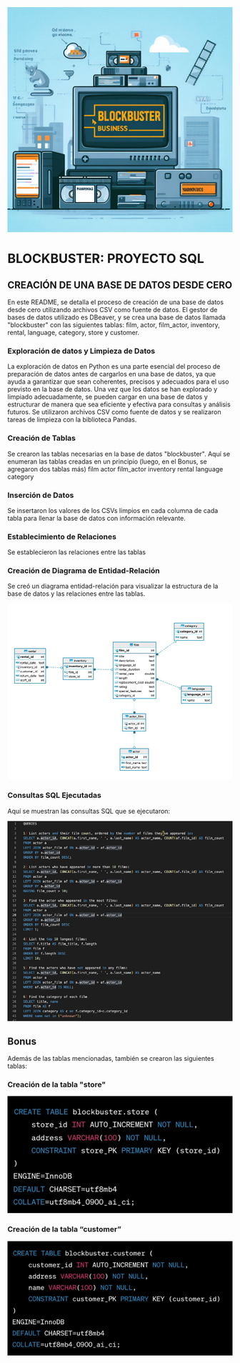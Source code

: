 ![Imagen local](images/blockbuster.jpeg)

# BLOCKBUSTER: PROYECTO SQL

## CREACIÓN DE UNA BASE DE DATOS DESDE CERO

En este README, se detalla el proceso de creación de una base de datos desde cero utilizando archivos CSV como fuente de datos. 
El gestor de bases de datos utilizado es DBeaver, y se crea una base de datos llamada "blockbuster" con las siguientes tablas: film, actor, film_actor, inventory, rental, language, category, store y customer.

### Exploración de datos y Limpieza de Datos

La exploración de datos en Python es una parte esencial del proceso de preparación de datos antes de cargarlos en una base de datos, ya que ayuda a garantizar que sean coherentes, precisos y adecuados para el uso previsto en la base de datos. 
Una vez que los datos se han explorado y limpiado adecuadamente, se pueden cargar en una base de datos y estructurar de manera que sea eficiente y efectiva para consultas y análisis futuros.
Se utilizaron archivos CSV como fuente de datos y se realizaron tareas de limpieza con la biblioteca Pandas.

### Creación de Tablas

Se crearon las tablas necesarias en la base de datos "blockbuster". Aquí se enumeran las tablas creadas en un principio (luego, en el Bonus, se agregaron dos tablas más)
    film
    actor
    film_actor
    inventory
    rental
    language
    category

### Inserción de Datos

Se insertaron los valores de los CSVs limpios  en cada columna de cada tabla para llenar la base de datos con información relevante.

### Establecimiento  de Relaciones

Se establecieron las relaciones entre las tablas 

### Creación de Diagrama de Entidad-Relación

Se creó un diagrama entidad-relación para visualizar la estructura de la base de datos y las relaciones entre las tablas.

![Imagen local](images/diagramaER.jpeg)

### Consultas SQL Ejecutadas

Aquí se muestran las consultas SQL que se ejecutaron:

![Imagen local](images/queries.jpeg)

## Bonus

Además de las tablas mencionadas, también se crearon las siguientes tablas:

### Creación de la tabla "store"

![Imagen local](images/store.jpeg)

### Creación de la tabla “customer”

![Imagen local](images/customer.jpeg)

